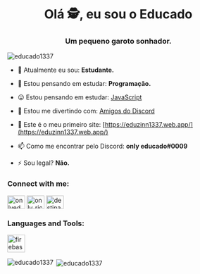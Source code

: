 <h1 align="center">Olá 🕵️, eu sou o Educado</h1>
<h3 align="center">Um pequeno garoto sonhador.</h3>

<p align="left"> <img src="https://komarev.com/ghpvc/?username=educado1337" alt="educado1337" /> </p>

- 🔭 Atualmente eu sou: **Estudante.**

- 🌱 Estou pensando em estudar: **Programação.**

- 😛 Estou pensando em estudar: [JavaScript](https://www.javascript.com/)

- 🤝 Estou me divertindo com: [Amigos do Discord](https://discord.gg/shine)

- 📝 Este é o meu primeiro site: [https://eduzinn1337.web.app/](https://eduzinn1337.web.app/)

- 📫 Como me encontrar pelo Discord: **only educado#0009**

- ⚡ Sou legal? **Não.**

<p align="left">
<h3 align="left">Connect with me:</h3>
<a href="https://twitter.com/onlyeducado" target="blank"><img align="center" src="https://cdn.jsdelivr.net/npm/simple-icons@3.0.1/icons/twitter.svg" alt="onlyeducado" height="30" width="40" /></a>
<a href="https://instagram.com/only_richxrd" target="blank"><img align="center" src="https://cdn.jsdelivr.net/npm/simple-icons@3.0.1/icons/instagram.svg" alt="only_richxrd" height="30" width="40" /></a>
<a href="https://www.youtube.com/c/destination room 7" target
="blank"><img align="center" src="https://cdn.jsdelivr.net/npm/simple-icons@3.0.1/icons/youtube.svg" alt="destination room 7" height="30" width="40" /></a>
</p>

<h3 align="left">Languages and Tools:</h3>
<p align="left"> <a href="https://firebase.google.com/" target="_blank"> <img src="https://www.vectorlogo.zone/logos/firebase/firebase-icon.svg" alt="firebase" width="40" height="40"/> </a> </p>

<p><img align="left" src="https://github-readme-stats.vercel.app/api/top-langs/?username=educado1337&layout=compact" alt="educado1337" /></p>

<p>&nbsp;<img align="center" src="https://github-readme-stats.vercel.app/api?username=educado1337&show_icons=true" alt="educado1337" /></p>
